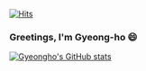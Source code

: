[![Hits](https://hits.seeyoufarm.com/api/count/incr/badge.svg?url=https%3A%2F%2Fgithub.com%2Fgjbae1212%2Fhit-counter&count_bg=%2336A8FF&title_bg=%23555555&icon=&icon_color=%23E7E7E7&title=hits&edge_flat=false)](https://hits.seeyoufarm.com)

### Greetings, I'm Gyeong-ho 😄

[![Gyeongho's GitHub stats](https://github-readme-stats.vercel.app/api?username=seahahn)](https://github.com/anuraghazra/github-readme-stats)
<!--
**seahahn/seahahn** is a ✨ _special_ ✨ repository because its `README.md` (this file) appears on your GitHub profile.

Here are some ideas to get you started:

- 🔭 I’m currently working on ...
- 🌱 I’m currently learning ...
- 👯 I’m looking to collaborate on ...
- 🤔 I’m looking for help with ...
- 💬 Ask me about ...
- 📫 How to reach me: ...
-  Pronouns: ...
- ⚡ Fun fact: ...
-->
